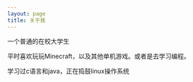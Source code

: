 ```yaml
---
layout: page
title: 关于我
---
```


一个普通的在校大学生
<p>
平时喜欢玩玩Minecraft，以及其他单机游戏。或者是去学习编程。
<p>
学习过c语言和java，正在捣鼓linux操作系统

